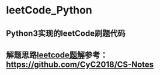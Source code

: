 # leetCode_Python

## Python3实现的leetCode刷题代码

## 解题思路[leetcode题解](https://github.com/CyC2018/CS-Notes)参考：https://github.com/CyC2018/CS-Notes
